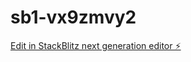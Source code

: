 # sb1-vx9zmvy2

[Edit in StackBlitz next generation editor ⚡️](https://stackblitz.com/~/github.com/Yosef-Ali/sb1-vx9zmvy2)